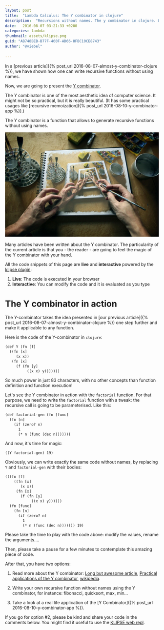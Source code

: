 ```yaml
---
layout: post
title:  "Lambda Calculus: The Y combinator in clojure"
description:  "Recursions without names. The y combinator in clojure. Lambda Calculus."
date:   2016-08-07 03:21:33 +0200
categories: lambda
thumbnail: assets/klipse.png
guid: "AB748BEB-B77F-460F-AD66-8FBC10CE8743"
author: "@viebel"

---
```


In a [previous article]({% post_url 2016-08-07-almost-y-combinator-clojure %}), we have shown how one can write recursive functions without using names.

Now, we are going to present the [Y combinator](https://en.wikipedia.org/wiki/Fixed-point_combinator).


The Y combinator is one of the most aesthetic idea of computer science. It might not be so practical, but it is really beautiful. (It has some practical usages like [recursive memoization]({% post_url 2016-08-10-y-combinator-app %}).)

The Y combinator is a function that allows to generate recursive functions without using names.

![Recursive](/assets/drawing-recursive.jpg)

Many articles have been written about the Y combinator. The particularity of the current article is that you - the reader - are going to feel the magic of the Y combinator with your hand.


All the code snippets of this page are **live** and **interactive** powered by the [klipse plugin](https://github.com/viebel/klipse):

1. **Live**: The code is executed in your browser
2. **Interactive**: You can modify the code and it is evaluated as you type


# The Y combinator in action


The Y-combinator takes the idea presented in [our previous article]({% post_url 2016-08-07-almost-y-combinator-clojure %}) one step further and make it applicable to any function.


Here is the code of the Y-combinator in `clojure`:

~~~klipse
(def Y (fn [f]
  ((fn [x]
     (x x))
   (fn [x]
     (f (fn [y]
          ((x x) y)))))))
~~~

So much power in just 83 characters, with no other concepts than function definition and function execution!


Let's see the Y combinator in action with the `factorial` function. For that purpose, we need to write the `factorial` function with a tweak: the recursive call is going to be parameterised. Like this:

~~~klipse
(def factorial-gen (fn [func]
  (fn [n]
    (if (zero? n)
      1
      (* n (func (dec n)))))))
~~~


And now, it's time for magic:

~~~klipse
((Y factorial-gen) 19)
~~~

Obviously, we can write exactly the same code without names, by replacing `Y` and `factorial-gen` with their bodies:

~~~klipse
(((fn [f]
    ((fn [x]
       (x x))
     (fn [x]
       (f (fn [y]
            ((x x) y))))))
  (fn [func]
    (fn [n]
      (if (zero? n)
        1
        (* n (func (dec n))))))) 19)
~~~

Please take the time to play with the code above: modify the values, rename the arguments....

Then, please take a pause for a few minutes to contemplate this amazing piece of code.

After that, you have two options:

1. Read more about the Y combinator: [Long but awesome article](http://mvanier.livejournal.com/2897.html), [Practical applications of the Y combinator](http://www.viksit.com/tags/clojure/practical-applications-y-combinator-clojure/), [wikipedia](https://en.wikipedia.org/wiki/Fixed-point_combinator).

2. Write your own recursive function without names using the Y combinator, for instance: fibonacci, quicksort, max, min...

3. Take a look at a real life application of the [Y Combinator]({% post_url 2016-08-10-y-combinator-app %}).


If you go for option #2, please be kind and share your code in the comments below. You might find it useful to use the [KLIPSE web repl](http://app.klipse.tech/?eval_only=1).



